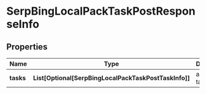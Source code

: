 # SerpBingLocalPackTaskPostResponseInfo


## Properties

| Name | Type | Description | Notes |
|------------ | ------------- | ------------- | -------------|
**tasks** | **List[Optional[SerpBingLocalPackTaskPostTaskInfo]]** | array of tasks |[optional]|